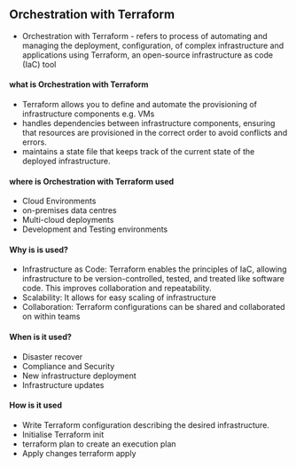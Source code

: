 ## Orchestration with Terraform
- Orchestration with Terraform - refers to  process of automating and managing the deployment, configuration, of complex infrastructure and applications using Terraform, an open-source infrastructure as code (IaC) tool


#### what is Orchestration with Terraform
- Terraform allows you to define and automate the provisioning of infrastructure components e.g. VMs
-  handles dependencies between infrastructure components, ensuring that resources are provisioned in the correct order to avoid conflicts and errors.
-  maintains a state file that keeps track of the current state of the deployed infrastructure.

#### where is Orchestration with Terraform used
- Cloud Environments
- on-premises data centres
- Multi-cloud deployments
- Development and Testing environments

#### Why is is used?
- Infrastructure as Code: Terraform enables the principles of IaC, allowing infrastructure to be version-controlled, tested, and treated like software code. This improves collaboration and repeatability.
- Scalability: It allows for easy scaling of infrastructure
- Collaboration: Terraform configurations can be shared and collaborated on within teams

#### When is it used?
- Disaster recover
- Compliance and Security
- New infrastructure deployment
- Infrastructure updates

#### How is it used
- Write Terraform configuration describing the desired infrastructure.
- Initialise Terraform init
- terraform plan to create an execution plan
- Apply changes terraform apply